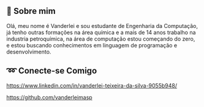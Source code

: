 ## 🚀 Sobre mim

Olá, meu nome é Vanderlei e sou estudante de Engenharia da Computação, já tenho outras formações na área química e a mais de 14 anos trabalho na industria petroquímica, na área de computação estou começando do zero, e estou buscando conhecimentos em linguagem de programação e desenvolvimento.

## ➿ Conecte-se Comigo

https://www.linkedin.com/in/vanderlei-teixeira-da-silva-9055b948/

https://github.com/vanderleimasp

